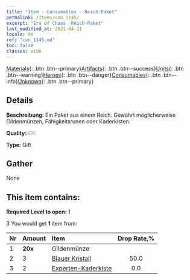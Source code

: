 ```yaml
---
title: "Item - Consumables - Reich-Paket"
permalink: /Items/con_1145/
excerpt: "Era of Chaos  Reich-Paket"
last_modified_at: 2021-04-11
locale: de
ref: "con_1145.md"
toc: false
classes: wide
---
```

 [Materials](/de/Items/){: .btn .btn--primary}[Artifacts](/de/Items/Artifacts/){: .btn .btn--success}[Units](/de/Items/Units/){: .btn .btn--warning}[Heroes](/de/Items/Heroes/){: .btn .btn--danger}[Consumables](/de/Items/Consumables/){: .btn .btn--info}[Unknown](/de/Items/Unknown/){: .btn .btn--primary}

## Details
 **Beschreibung:** Ein Paket aus einem Reich. Gewährt möglicherweise Gildenmünzen, Fähigkeitsrunen oder Kaderkisten.

 **Quality:** <span style="color: #DA70D6">OK</span>

 **Type:** Gift

## Gather

  None

## This item contains:

 **Required Level to open:** 1

 3 You would get **1** item  from:

  | Nr | Amount |     Item    | Drop Rate,% |
  |:---|:-------|:------------|:---------:|
  | 1 |  **20x** | Gildenmünze |  | 50.0 | 
  | 2 | 3 | [Blauer Kristall](/de/Items/con_716/) | 50.0 | 
  | 3 | 2 | [Experten-Kaderkiste](/de/Items/con_773/) | 0.0 | 
